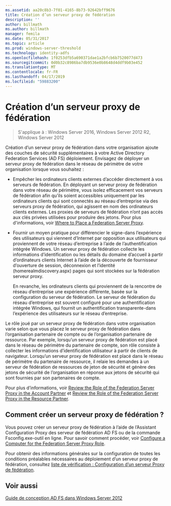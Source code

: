 ```yaml
---
ms.assetid: aa20c8b3-7f01-4165-8b73-92642bff9676
title: Création d’un serveur proxy de fédération
description: ''
author: billmath
ms.author: billmath
manager: femila
ms.date: 05/31/2017
ms.topic: article
ms.prod: windows-server-threshold
ms.technology: identity-adfs
ms.openlocfilehash: 1f0253dfb5a690371dae1a2bfcb6b7520077d473
ms.sourcegitcommit: 0d0b32c8986ba7db9536e0b8648d4ddf9b03e452
ms.translationtype: MT
ms.contentlocale: fr-FR
ms.lasthandoff: 04/17/2019
ms.locfileid: "59883200"
---
```

# <a name="when-to-create-a-federation-server-proxy"></a>Création d’un serveur proxy de fédération

>S'applique à : Windows Server 2016, Windows Server 2012 R2, Windows Server 2012

Création d’un serveur proxy de fédération dans votre organisation ajoute des couches de sécurité supplémentaires à votre Active Directory Federation Services \(AD FS\) déploiement. Envisagez de déployer un serveur proxy de fédération dans le réseau de périmètre de votre organisation lorsque vous souhaitez :  
  
-   Empêcher les ordinateurs clients externes d’accéder directement à vos serveurs de fédération. En déployant un serveur proxy de fédération dans votre réseau de périmètre, vous isolez efficacement vos serveurs de fédération afin qu’ils soient accessibles uniquement par les ordinateurs clients qui sont connectés au réseau d’entreprise via des serveurs proxy de fédération, qui agissent en nom des ordinateurs clients externes. Les proxies de serveurs de fédération n’ont pas accès aux clés privées utilisées pour produire des jetons. Pour plus d'informations, voir [Where to Place a Federation Server Proxy](Where-to-Place-a-Federation-Server-Proxy.md).  
  
-   Fournir un moyen pratique pour différencier le signe\-dans l’expérience des utilisateurs qui viennent d’Internet par opposition aux utilisateurs qui proviennent de votre réseau d’entreprise à l’aide de l’authentification intégrée Windows. Un serveur proxy de fédération collecte les informations d’identification ou les détails du domaine d’accueil à partir d’ordinateurs clients Internet à l’aide de la découverte de fournisseur d’ouverture de session, déconnexion et l’identité \(homerealmdiscovery.aspx\) pages qui sont stockées sur la fédération serveur proxy.  
  
    En revanche, les ordinateurs clients qui proviennent de la rencontre de réseau d’entreprise une expérience différente, basée sur la configuration du serveur de fédération. Le serveur de fédération du réseau d’entreprise est souvent configuré pour une authentification intégrée Windows, qui fournit un authentification transparente\-dans l’expérience des utilisateurs sur le réseau d’entreprise.  
  
Le rôle joué par un serveur proxy de fédération dans votre organisation varie selon que vous placez le serveur proxy de fédération dans l’organisation partenaire de compte ou de l’organisation partenaire de ressource. Par exemple, lorsqu’un serveur proxy de fédération est placé dans le réseau de périmètre du partenaire de compte, son rôle consiste à collecter les informations d’identification utilisateur à partir de clients de navigateur. Lorsqu’un serveur proxy de fédération est placé dans le réseau de périmètre du partenaire de ressource, il relaie les demandes à un serveur de fédération de ressources de jeton de sécurité et génère des jetons de sécurité de l’organisation en réponse aux jetons de sécurité qui sont fournies par son partenaires de compte.  
  
Pour plus d’informations, voir [Review the Role of the Federation Server Proxy in the Account Partner](Review-the-Role-of-the-Federation-Server-Proxy-in-the-Account-Partner.md) et [Review the Role of the Federation Server Proxy in the Resource Partner](Review-the-Role-of-the-Federation-Server-Proxy-in-the-Resource-Partner.md).  
  
## <a name="how-to-create-a-federation-server-proxy"></a>Comment créer un serveur proxy de fédération ?  
Vous pouvez créer un serveur proxy de fédération à l’aide de l’Assistant Configuration Proxy des serveur de fédération AD FS ou de la commande Fsconfig.exe\-outil en ligne. Pour savoir comment procéder, voir [Configure a Computer for the Federation Server Proxy Role](../../ad-fs/deployment/Configure-a-Computer-for-the-Federation-Server-Proxy-Role.md).  
  
Pour obtenir des informations générales sur la configuration de toutes les conditions préalables nécessaires au déploiement d’un serveur proxy de fédération, consultez [liste de vérification : Configuration d’un serveur Proxy de fédération](../../ad-fs/deployment/Checklist--Setting-Up-a-Federation-Server-Proxy.md).  
  
## <a name="see-also"></a>Voir aussi
[Guide de conception AD FS dans Windows Server 2012](AD-FS-Design-Guide-in-Windows-Server-2012.md)
